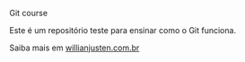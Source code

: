 Git course

Este é um repositório teste para ensinar como o Git funciona.

Saiba mais em [willianjusten.com.br](http://willianjusten.com.br)
